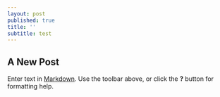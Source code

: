 ```yaml
---
layout: post
published: true
title: ''
subtitle: test
---
```

## A New Post

Enter text in [Markdown](http://daringfireball.net/projects/markdown/). Use the toolbar above, or click the **?** button for formatting help.

